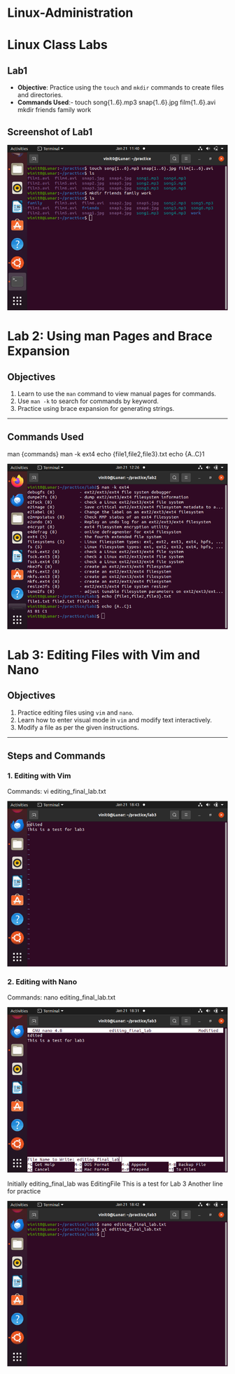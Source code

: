 # Linux-Administration

# Linux Class Labs

## Lab1
- **Objective**: Practice using the `touch` and `mkdir` commands to create files and directories.
- **Commands Used**:-
touch song{1..6}.mp3 snap{1..6}.jpg film{1..6}.avi
mkdir friends family work

## Screenshot of Lab1

![Lab1 Screenshot](Lab1/photo.png)


# Lab 2: Using man Pages and Brace Expansion

## Objectives
1. Learn to use the `man` command to view manual pages for commands.
2. Use `man -k` to search for commands by keyword.
3. Practice using brace expansion for generating strings.

---

## Commands Used
man {commands}
man -k ext4
echo {file1,file2,file3}.txt
echo {A..C}1

![Lab2 Screenshot](Lab2/imag.png)


# Lab 3: Editing Files with Vim and Nano

## Objectives
1. Practice editing files using `vim` and `nano`.
2. Learn how to enter visual mode in `vim` and modify text interactively.
3. Modify a file as per the given instructions.

---

## Steps and Commands

### 1. Editing with Vim
Commands:
vi editing_final_lab.txt

![Lab3 Screenshot](Lab3/image3.png)


### 2. Editing with Nano
Commands:
nano editing_final_lab.txt

![Lab3 Vim Screenshot](Lab3/imag2.png)

Initially editing_final_lab was
EditingFile
This is a test for Lab 3
Another line for practice

![Lab3 Vim Screenshot](Lab3/imag1.png)
